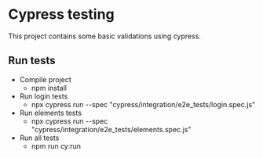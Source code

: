 # Cypress testing
This project contains some basic validations using cypress.

## Run tests
- Compile project
    - npm install
- Run login tests
    - npx cypress run --spec "cypress/integration/e2e_tests/login.spec.js"
- Run elements tests
    - npx cypress run --spec "cypress/integration/e2e_tests/elements.spec.js"
- Run all tests
    - npm run cy:run